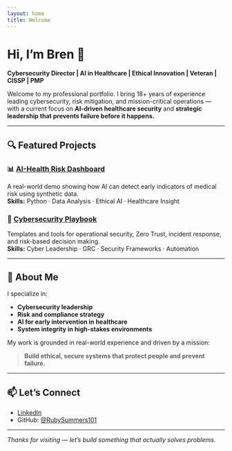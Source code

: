 ```yaml
---
layout: home
title: Welcome
---
```


# Hi, I’m Bren 👋  
**Cybersecurity Director | AI in Healthcare | Ethical Innovation | Veteran | CISSP | PMP**

Welcome to my professional portfolio. I bring 18+ years of experience leading cybersecurity, risk mitigation, and mission-critical operations — with a current focus on **AI-driven healthcare security** and **strategic leadership that prevents failure before it happens.**

---

## 🔍 Featured Projects

### 📊 [AI-Health Risk Dashboard](https://github.com/RubySummers101/ai-health-risk-dashboard)
A real-world demo showing how AI can detect early indicators of medical risk using synthetic data.  
**Skills:** Python · Data Analysis · Ethical AI · Healthcare Insight

### 🔐 [Cybersecurity Playbook](https://github.com/RubySummers101/cybersecurity-playbook)
Templates and tools for operational security, Zero Trust, incident response, and risk-based decision making.  
**Skills:** Cyber Leadership · GRC · Security Frameworks · Automation

---

## 💬 About Me

I specialize in:
- **Cybersecurity leadership**
- **Risk and compliance strategy**
- **AI for early intervention in healthcare**
- **System integrity in high-stakes environments**

My work is grounded in real-world experience and driven by a mission:  
> **Build ethical, secure systems that protect people and prevent failure.**

---

## 📫 Let’s Connect

- [LinkedIn](https://www.linkedin.com/in/brenriley/)
- GitHub: [@RubySummers101](https://github.com/RubySummers101)

---

*Thanks for visiting — let’s build something that actually solves problems.*
